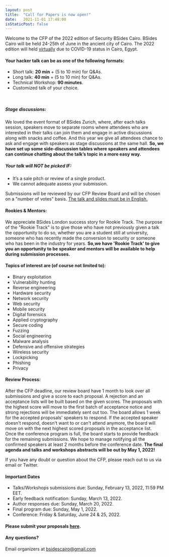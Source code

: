 ```yaml
---
layout: post
title:  "Call for Papers is now open!"
date:   2021-11-01 17:48:00
isStaticPost: false
---
```

Welcome to the CFP of the 2022 edition of Security BSides Cairo. BSides Cairo will be held 24-25th of June in the ancient city of Cairo. The 2022 edition will held <u>virtually</u> due to COVID-19 status in Cairo, Egypt.

#### Your hacker talk can be as one of the following formats:

-  Short talk: **20 min** + (5 to 10 min) for Q&As.
-  Long talk: **40 min** + (5 to 10 min) for Q&As.
-  Technical Workshop: **90 minutes**.
-  Customized talk of your choice.

<br>

##### Stage discussions:

We loved the event format of BSides Zurich, where, after each talks session, speakers move to separate rooms where attendees who are interested in their talks can join them and engage in active discussions along with snacks and coffee. And this year we give all attendees chance to ask and engage with speakers as stage discussions at the same hall.
**So, we have set up some side-discussion tables where speakers and attendees can continue chatting about the talk’s topic in a more easy way.**



##### Your talk will NOT be picked IF:
- It’s a sale pitch or review of a single product.
- We cannot adequate assess your submission.

Submissions will be reviewed by our CFP Review Board and will be chosen on a "number of votes" basis. <u>The talk and slides must be in English.</u>



#### Rookies & Mentors:

We appreciate BSides London success story for Rookie Track. The purpose of the "Rookie Track" is to give those who have not previously given a talk the opportunity to do so, whether you are a student still at university, someone who has recently made the conversion to security or someone who has been in the industry for years.
**So,we have 'Rookie Track' to give you an opportunity to be speaker and mentors will be available to help during submission processes.**



#### Topics of interest are (of course not limited to):

- Binary exploitation
- Vulnerability hunting
- Reverse engineering
- Hardware security
- Network security
- Web security
- Mobile security
- Digital forensics
- Applied cryptography
- Secure coding
- Fuzzing
- Social engineering
- Malware analysis
- Defensive and offensive strategies
- Wireless security
-  Lockpicking
- Phishing
- Privacy



#### Review Process:

After the CFP deadline, our review board have 1 month to look over all submissions and give a score to each proposal. A rejection and an acceptance lists will be built based on the given scores. 
The proposals with the highest score will move to the first batch of acceptance notice and strong rejections will be immediately sent out too. 
The board allows 1 week for the accepted proposals' speakers to respond. If the accepted speaker doesn't respond, doesn't want to or can't attend anymore, the board will move on with the next highest scored proposals in the acceptance list. 
Once the conference program is full, the board starts to provide feedback for the remaining submissions. We hope to manage notifying all the confirmed speakers at least 2 months before the conference date. 
**The final agenda and talks and workshops abstracts will be out by May 1, 2022!**



If you have any doubt or question about the CFP, please reach out to us via email or Twitter.



#### Important Dates

- Talks/Workshops submissions due: Sunday, February 13, 2022, 11:59 PM EET.
- Early feedback notification: Sunday, March 13, 2022.
- Author responses due: Sunday, March 20, 2022.
- Final program due: Sunday, May 1, 2022.
- Conference: Friday & Saturday, June 24 & 25, 2022.



#### Please submit your proposals [here](https://docs.google.com/forms/d/e/1FAIpQLSfJ6eyQrZJvRxXRdpYjTdckf9hY-wKVzLwEoAswxNbI1pCUFg/viewform).



#### Any questions? 
Email organizers at [bsidescairo@gmail.com](mailto:bsidescairo@gmail.com)